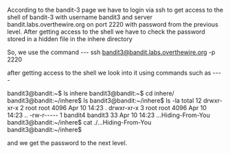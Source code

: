 According to the bandit-3 page we have to login via ssh to get access to the shell of bandit-3 with username bandit3 and server bandit.labs.overthewire.org
on port 2220 with password from the previous level. After getting access to the shell we have to check the password stored in a hidden file in the inhere
directory


So, we use the command ---
ssh bandit3@bandit.labs.overthewire.org -p 2220

after getting access to the shell we look into it using commands such as ----

bandit3@bandit:~$ ls
inhere
bandit3@bandit:~$ cd inhere/
bandit3@bandit:~/inhere$ ls
bandit3@bandit:~/inhere$ ls -la
total 12
drwxr-xr-x 2 root    root    4096 Apr 10 14:23 .
drwxr-xr-x 3 root    root    4096 Apr 10 14:23 ..
-rw-r----- 1 bandit4 bandit3   33 Apr 10 14:23 ...Hiding-From-You
bandit3@bandit:~/inhere$ cat ./...Hiding-From-You 
<password>
bandit3@bandit:~/inhere$ 


and we get the password to the next level.
